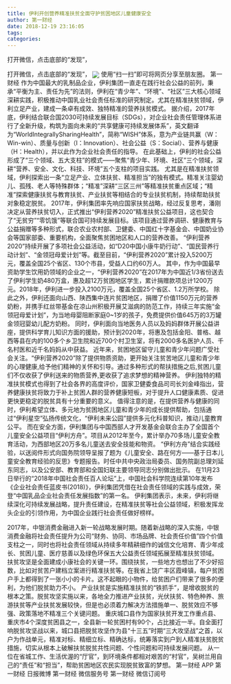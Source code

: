 ```yaml
---
title: 伊利开创营养精准扶贫全面守护贫困地区儿童健康安全
author: 第一财经
date: 2018-12-19 23:16:05
tags: 
categories: 
---
```

打开微信，点击底部的“发现”，
<!-- more -->
打开微信，点击底部的“发现”，
<img align="center" border="0" src="https://imgcdn.yicai.com/uppics/images/2018/12/a6bf9973ea87cde32315931731055566.jpg" />
使用“扫一扫”即可将网页分享至朋友圈。
第一财经
作为中国最大的乳制品企业，伊利集团一直走在践行社会公益的前列，秉承“平衡为主、责任为先”的法则，伊利在“青少年”、“环境”、“社区”三大核心领域深耕实践，积极推动中国乳业社会责任标准的研究制定。尤其在精准扶贫领域，伊利立足产业，建成一条卓有成效、独特精准的营养扶贫模式。
据介绍，2017年底，伊利结合联合国2030可持续发展目标（SDGs），对企业社会责任管理体系进行了全新升级，构筑为面向未来的“共享健康可持续发展体系”，英文翻译为“WorldIntegrallySharingHealth”，简称“WISH”体系，意为产业链共赢（W：Win-win）、质量与创新（I：Innovation）、社会公益（S：Social）、营养与健康（H：Health），并以此作为企业社会责任的指导。
在此基础上，伊利的社会公益形成了“三个领域、五大支柱”的模式——聚焦“青少年、环境、社区”三个领域，深耕“营养、安全、文化、科技、环境”五个支柱的项目实践。
尤其是在精准扶贫领域，伊利探索出一条“立足产业、立体扶贫、精准担当”的独有模式。精准关注婴幼儿、孤残、老人等特殊群体；“精准”深耕“三区三州”等精准扶贫重点区域；“精准”探索健康扶贫与教育扶贫、产业扶贫等相结合的专业扶贫机制，持续帮助扶贫对象稳定脱贫。
2017年，伊利集团率先响应国家扶贫战略，经过反复思考，潘刚决定从营养扶贫切入，正式推出“伊利营养2020”精准扶贫公益项目，这也契合了“无贫穷”“零饥饿”等联合国可持续发展目标。该项目通过营养调研、健康教育与公益捐赠等多种形式，联合农业农村部、卫健委、中国红十字基金会、中国奶业协会等国家部委、重要机构，全面聚焦贫困地区和人口的营养改善。
“伊利营养2020”持续开展了多项社会公益活动，如“D20中国小康牛奶行动”、“国民营养行动计划”、“金领冠母爱计划”等。截至目前，“伊利营养2020”累计投入5200万元，覆盖全国25个省区、130个市县，受益人口约60万人。
其中，作为中国最早资助学生饮用奶领域的企业之一，“伊利营养2020”在2017年为中国近1/3省份送去了伊利学生奶480万盒，惠及超12万贫困地区学生，累计捐赠款项总计1200万元。2018年，伊利进一步投入2100万元，覆盖全国25个省区、1.2万所学校。
除此之外，伊利还面向山西、陕西集中连片贫困地区，捐赠了价值1150万元的营养奶粉，并携手红丝带基金在凉山州积极开展艾滋病的防范工作，持续三年实施“金领冠母爱计划”，为当地母婴阻断家庭0~1岁的孩子，免费提供价值645万的3万罐金领冠婴幼儿配方奶粉。
同时，伊利面向当地医务人员以及妈妈群体开展公益讲座，提供科学育儿知识方面的援助，预计到2020年，将惠及包括金阳、普格、越西等县在内的100多个乡卫生院和近700个村卫生室，将有2000多名医护人员、千名村医和近千名妈妈从中获益。
近年来，贫困地区留守儿童和青少年问题广受社会关注。“伊利营养2020”除了提供物质资助，更开始关注贫苦地区儿童和青少年的心理健康,给予他们精神的关怀和引导。通过多种形式的帮扶措施之后,贫困儿童们不仅收获了伊利送来的物质营养,更收获了追求梦想的精神营养。
伊利独特的精准扶贫模式也得到了社会各界的高度评价，国家卫健委食品司司长刘金峰指出，营养健康扶贫将致力于补上贫困人群的营养健康短板，对于提升人口健康素质、促进更快更稳定的脱贫具有十分重要的意义。
值得注意的是，在提供营养与健康的同时，伊利希望立体、多元地为贫困地区儿童和青少年的成长提供帮助，包括通过“伊利星空”弘扬传统文化，“伊利未来公园”提供多元化科普知识，推动儿童教育公平。
而在安全方面，伊利集团与中国西部人才开发基金会联合主办了全国首个儿童安全公益项目“伊利方舟”。项目从2012年至今，累计举办70多场儿童安全教育活动，为西部地区20万多名儿童送去安全技能和物资。
“伊利方舟”结合实践经验，以送阅件形式向国务院领导呈报了题为《儿童安全、路在何方——基于日本儿童安全教育经验的反思》专题报告。时任中共中央政治局委员、国务院副总理刘延东同志，以及公安部、教育部和全国妇联主要领导同志分别做出批示。
在11月23日举行的“2018年中国社会责任百人论坛”上，中国社会科学院连续第10年发布《企业社会责任蓝皮书(2018)》，伊利集团凭借在社会责任领域的实践与成效，荣登“中国乳品企业社会责任发展指数”的第一名。
伊利集团表示，未来，伊利将继续深化可持续发展战略，提升责任建设，在精准扶贫等社会公益领域，积极发挥龙头企业的引领作用，为中国企业践行社会责任做好榜样。
 
 
2017年，中银消费金融进入新一轮战略发展时期。随着新战略的深入实施，中银消费金融将社会责任提升为公司“财务、协同、市场品牌、社会责任价值”四个价值支柱之一，同时也将社会责任领域从持续多年精耕细作的诚信文化培育、青少年成长、贫困儿童、医疗慈善以及绿色环保五大公益责任领域拓展至精准扶贫领域。
扶贫攻坚是全面建成小康社会的关键一环。围绕扶贫，一些地方也想出了不少好招数，比如对贫苦户建档立案进行精准扶贫等。在我省上饶广丰区霞峰镇，每户贫困户手上都得到了一张小小的卡片。这不起眼的小物件，给贫困户们带来了很多的便利，为他们脱贫助力不小。
产业扶贫是实施精准扶贫的“铁抓手”，是增收脱贫的根本之策。脱贫攻坚实施以来，各地全力推进产业扶贫，光伏扶贫、特色种养、旅游扶贫等产业扶贫发展较快，但是也必须着力解决方法措施单一、脱贫效应不够强、政策落地不精准三个关键问题。
重庆城口县作为国家扶贫开发工作重点县、重庆市4个深度贫困县之一，全县新一轮贫困村有90个，占比接近一半。自全面打响脱贫攻坚战以来，城口县把脱贫攻坚作为县“十三五”时期“三大攻坚战”之首，以户为作战单元，精准对标、精细立标、精确达标，统筹落实到户到人精准扶贫脱贫措施，切实从根本上破解扶贫脱贫共性问题、个性问题和可持续发展问题。 
从一位在省城工作、生活优渥的“厅官”，到环境条件都相对艰苦的“村官”，吴树兰用自己的“责任”和“担当”，帮助贫困地区农民实现脱贫致富的梦想。
第一财经
APP
第一财经
日报微博
第一财经
微信服务号
第一财经
微信订阅号
